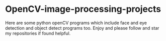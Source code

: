 # OpenCV-image-processing-projects
Here are some python openCV programs which include face and eye detection and object detect programs too.
Enjoy and please follow and star my repositories if found helpful.
